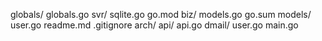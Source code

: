 globals/
	globals.go
svr/
	sqlite.go
go.mod
biz/
	models.go
go.sum
models/
	user.go
readme.md
.gitignore
arch/
api/
	api.go
	dmail/
		user.go
main.go